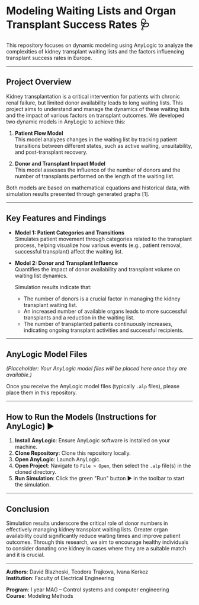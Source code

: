 # Modeling Waiting Lists and Organ Transplant Success Rates 🩺

This repository focuses on dynamic modeling using AnyLogic to analyze the complexities of kidney transplant waiting lists and the factors influencing transplant success rates in Europe.

---

## Project Overview

Kidney transplantation is a critical intervention for patients with chronic renal failure, but limited donor availability leads to long waiting lists. This project aims to understand and manage the dynamics of these waiting lists and the impact of various factors on transplant outcomes. We developed two dynamic models in AnyLogic to achieve this:

1. **Patient Flow Model**  
   This model analyzes changes in the waiting list by tracking patient transitions between different states, such as active waiting, unsuitability, and post-transplant recovery.

2. **Donor and Transplant Impact Model**  
   This model assesses the influence of the number of donors and the number of transplants performed on the length of the waiting list.

Both models are based on mathematical equations and historical data, with simulation results presented through generated graphs [1].

---

## Key Features and Findings

- **Model 1: Patient Categories and Transitions**  
  Simulates patient movement through categories related to the transplant process, helping visualize how various events (e.g., patient removal, successful transplant) affect the waiting list.

- **Model 2: Donor and Transplant Influence**  
  Quantifies the impact of donor availability and transplant volume on waiting list dynamics.

  Simulation results indicate that:  
  - The number of donors is a crucial factor in managing the kidney transplant waiting list.  
  - An increased number of available organs leads to more successful transplants and a reduction in the waiting list.  
  - The number of transplanted patients continuously increases, indicating ongoing transplant activities and successful recipients.

---

## AnyLogic Model Files

*(Placeholder: Your AnyLogic model files will be placed here once they are available.)*

Once you receive the AnyLogic model files (typically `.alp` files), please place them in this repository.

---

## How to Run the Models (Instructions for AnyLogic) ▶️

1. **Install AnyLogic**: Ensure AnyLogic software is installed on your machine.  
2. **Clone Repository**: Clone this repository locally.  
3. **Open AnyLogic**: Launch AnyLogic.  
4. **Open Project**: Navigate to `File > Open`, then select the `.alp` file(s) in the cloned directory.  
5. **Run Simulation**: Click the green "Run" button ▶️ in the toolbar to start the simulation.

---

## Conclusion

Simulation results underscore the critical role of donor numbers in effectively managing kidney transplant waiting lists. Greater organ availability could significantly reduce waiting times and improve patient outcomes. Through this research, we aim to encourage healthy individuals to consider donating one kidney in cases where they are a suitable match and it is crucial.

---

**Authors**: David Blazheski, Teodora Trajkova, Ivana Kerkez  
**Institution**: Faculty of Electrical Engineering

**Program**: I year MAG – Control systems and computer engineering  
**Course**: Modeling Methods
